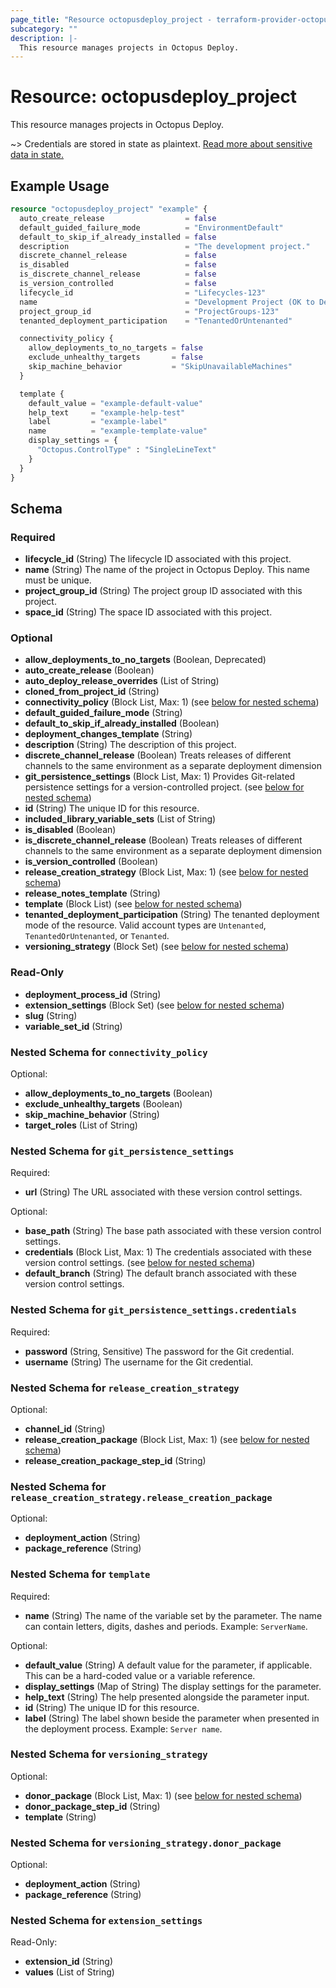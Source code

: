 ```yaml
---
page_title: "Resource octopusdeploy_project - terraform-provider-octopusdeploy"
subcategory: ""
description: |-
  This resource manages projects in Octopus Deploy.
---
```


# Resource: octopusdeploy_project

This resource manages projects in Octopus Deploy.

~> Credentials are stored in state as plaintext. [Read more about sensitive data in state.](https://www.terraform.io/language/state/sensitive-data)

## Example Usage

```terraform
resource "octopusdeploy_project" "example" {
  auto_create_release                  = false
  default_guided_failure_mode          = "EnvironmentDefault"
  default_to_skip_if_already_installed = false
  description                          = "The development project."
  discrete_channel_release             = false
  is_disabled                          = false
  is_discrete_channel_release          = false
  is_version_controlled                = false
  lifecycle_id                         = "Lifecycles-123"
  name                                 = "Development Project (OK to Delete)"
  project_group_id                     = "ProjectGroups-123"
  tenanted_deployment_participation    = "TenantedOrUntenanted"

  connectivity_policy {
    allow_deployments_to_no_targets = false
    exclude_unhealthy_targets       = false
    skip_machine_behavior           = "SkipUnavailableMachines"
  }

  template {
    default_value = "example-default-value"
    help_text     = "example-help-test"
    label         = "example-label"
    name          = "example-template-value"
    display_settings = {
      "Octopus.ControlType" : "SingleLineText"
    }
  }
}
```

<!-- schema generated by tfplugindocs -->
## Schema

### Required

- **lifecycle_id** (String) The lifecycle ID associated with this project.
- **name** (String) The name of the project in Octopus Deploy. This name must be unique.
- **project_group_id** (String) The project group ID associated with this project.
- **space_id** (String) The space ID associated with this project.

### Optional

- **allow_deployments_to_no_targets** (Boolean, Deprecated)
- **auto_create_release** (Boolean)
- **auto_deploy_release_overrides** (List of String)
- **cloned_from_project_id** (String)
- **connectivity_policy** (Block List, Max: 1) (see [below for nested schema](#nestedblock--connectivity_policy))
- **default_guided_failure_mode** (String)
- **default_to_skip_if_already_installed** (Boolean)
- **deployment_changes_template** (String)
- **description** (String) The description of this project.
- **discrete_channel_release** (Boolean) Treats releases of different channels to the same environment as a separate deployment dimension
- **git_persistence_settings** (Block List, Max: 1) Provides Git-related persistence settings for a version-controlled project. (see [below for nested schema](#nestedblock--git_persistence_settings))
- **id** (String) The unique ID for this resource.
- **included_library_variable_sets** (List of String)
- **is_disabled** (Boolean)
- **is_discrete_channel_release** (Boolean) Treats releases of different channels to the same environment as a separate deployment dimension
- **is_version_controlled** (Boolean)
- **release_creation_strategy** (Block List, Max: 1) (see [below for nested schema](#nestedblock--release_creation_strategy))
- **release_notes_template** (String)
- **template** (Block List) (see [below for nested schema](#nestedblock--template))
- **tenanted_deployment_participation** (String) The tenanted deployment mode of the resource. Valid account types are `Untenanted`, `TenantedOrUntenanted`, or `Tenanted`.
- **versioning_strategy** (Block Set) (see [below for nested schema](#nestedblock--versioning_strategy))

### Read-Only

- **deployment_process_id** (String)
- **extension_settings** (Block Set) (see [below for nested schema](#nestedblock--extension_settings))
- **slug** (String)
- **variable_set_id** (String)

<a id="nestedblock--connectivity_policy"></a>
### Nested Schema for `connectivity_policy`

Optional:

- **allow_deployments_to_no_targets** (Boolean)
- **exclude_unhealthy_targets** (Boolean)
- **skip_machine_behavior** (String)
- **target_roles** (List of String)


<a id="nestedblock--git_persistence_settings"></a>
### Nested Schema for `git_persistence_settings`

Required:

- **url** (String) The URL associated with these version control settings.

Optional:

- **base_path** (String) The base path associated with these version control settings.
- **credentials** (Block List, Max: 1) The credentials associated with these version control settings. (see [below for nested schema](#nestedblock--git_persistence_settings--credentials))
- **default_branch** (String) The default branch associated with these version control settings.

<a id="nestedblock--git_persistence_settings--credentials"></a>
### Nested Schema for `git_persistence_settings.credentials`

Required:

- **password** (String, Sensitive) The password for the Git credential.
- **username** (String) The username for the Git credential.



<a id="nestedblock--release_creation_strategy"></a>
### Nested Schema for `release_creation_strategy`

Optional:

- **channel_id** (String)
- **release_creation_package** (Block List, Max: 1) (see [below for nested schema](#nestedblock--release_creation_strategy--release_creation_package))
- **release_creation_package_step_id** (String)

<a id="nestedblock--release_creation_strategy--release_creation_package"></a>
### Nested Schema for `release_creation_strategy.release_creation_package`

Optional:

- **deployment_action** (String)
- **package_reference** (String)



<a id="nestedblock--template"></a>
### Nested Schema for `template`

Required:

- **name** (String) The name of the variable set by the parameter. The name can contain letters, digits, dashes and periods. Example: `ServerName`.

Optional:

- **default_value** (String) A default value for the parameter, if applicable. This can be a hard-coded value or a variable reference.
- **display_settings** (Map of String) The display settings for the parameter.
- **help_text** (String) The help presented alongside the parameter input.
- **id** (String) The unique ID for this resource.
- **label** (String) The label shown beside the parameter when presented in the deployment process. Example: `Server name`.


<a id="nestedblock--versioning_strategy"></a>
### Nested Schema for `versioning_strategy`

Optional:

- **donor_package** (Block List, Max: 1) (see [below for nested schema](#nestedblock--versioning_strategy--donor_package))
- **donor_package_step_id** (String)
- **template** (String)

<a id="nestedblock--versioning_strategy--donor_package"></a>
### Nested Schema for `versioning_strategy.donor_package`

Optional:

- **deployment_action** (String)
- **package_reference** (String)



<a id="nestedblock--extension_settings"></a>
### Nested Schema for `extension_settings`

Read-Only:

- **extension_id** (String)
- **values** (List of String)


